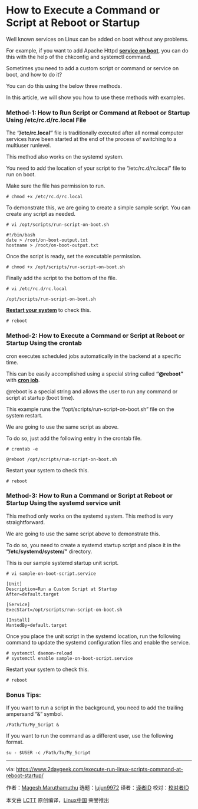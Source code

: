 [#]: collector: (lujun9972)
[#]: translator: ( )
[#]: reviewer: ( )
[#]: publisher: ( )
[#]: url: ( )
[#]: subject: (How to Execute a Command or Script at Reboot or Startup)
[#]: via: (https://www.2daygeek.com/execute-run-linux-scripts-command-at-reboot-startup/)
[#]: author: (Magesh Maruthamuthu https://www.2daygeek.com/author/magesh/)

How to Execute a Command or Script at Reboot or Startup
======

Well known services on Linux can be added on boot without any problems.

For example, if you want to add Apache Httpd **[service on boot][1]**, you can do this with the help of the chkconfig and systemctl command.

Sometimes you need to add a custom script or command or service on boot, and how to do it?

You can do this using the below three methods.

In this article, we will show you how to use these methods with examples.

### Method-1: How to Run Script or Command at Reboot or Startup Using /etc/rc.d/rc.local File

The **“/etc/rc.local”** file is traditionally executed after all normal computer services have been started at the end of the process of switching to a multiuser runlevel.

This method also works on the systemd system.

You need to add the location of your script to the “/etc/rc.d/rc.local” file to run on boot.

Make sure the file has permission to run.

```
# chmod +x /etc/rc.d/rc.local
```

To demonstrate this, we are going to create a simple sample script. You can create any script as needed.

```
# vi /opt/scripts/run-script-on-boot.sh

#!/bin/bash
date > /root/on-boot-output.txt
hostname > /root/on-boot-output.txt
```

Once the script is ready, set the executable permission.

```
# chmod +x /opt/scripts/run-script-on-boot.sh
```

Finally add the script to the bottom of the file.

```
# vi /etc/rc.d/rc.local

/opt/scripts/run-script-on-boot.sh
```

**[Restart your system][2]** to check this.

```
# reboot
```

### Method-2: How to Execute a Command or Script at Reboot or Startup Using the crontab

cron executes scheduled jobs automatically in the backend at a specific time.

This can be easily accomplished using a special string called **“@reboot”** with **[cron job][3]**.

@reboot is a special string and allows the user to run any command or script at startup (boot time).

This example runs the “/opt/scripts/run-script-on-boot.sh” file on the system restart.

We are going to use the same script as above.

To do so, just add the following entry in the crontab file.

```
# crontab -e

@reboot /opt/scripts/run-script-on-boot.sh
```

Restart your system to check this.

```
# reboot
```

### Method-3: How to Run a Command or Script at Reboot or Startup Using the systemd service unit

This method only works on the systemd system. This method is very straightforward.

We are going to use the same script above to demonstrate this.

To do so, you need to create a systemd startup script and place it in the **“/etc/systemd/system/”** directory.

This is our sample systemd startup unit script.

```
# vi sample-on-boot-script.service

[Unit]
Description=Run a Custom Script at Startup
After=default.target

[Service]
ExecStart=/opt/scripts/run-script-on-boot.sh

[Install]
WantedBy=default.target
```

Once you place the unit script in the systemd location, run the following command to update the systemd configuration files and enable the service.

```
# systemctl daemon-reload
# systemctl enable sample-on-boot-script.service
```

Restart your system to check this.

```
# reboot
```

### Bonus Tips:

If you want to run a script in the background, you need to add the trailing ampersand “&amp;” symbol.

```
/Path/To/My_Script &
```

If you want to run the command as a different user, use the following format.

```
su - $USER -c /Path/To/My_Script
```

--------------------------------------------------------------------------------

via: https://www.2daygeek.com/execute-run-linux-scripts-command-at-reboot-startup/

作者：[Magesh Maruthamuthu][a]
选题：[lujun9972][b]
译者：[译者ID](https://github.com/译者ID)
校对：[校对者ID](https://github.com/校对者ID)

本文由 [LCTT](https://github.com/LCTT/TranslateProject) 原创编译，[Linux中国](https://linux.cn/) 荣誉推出

[a]: https://www.2daygeek.com/author/magesh/
[b]: https://github.com/lujun9972
[1]: https://www.2daygeek.com/enable-disable-services-on-boot-linux-chkconfig-systemctl-command/
[2]: https://www.2daygeek.com/6-commands-to-shutdown-halt-poweroff-reboot-the-linux-system/
[3]: https://www.2daygeek.com/linux-crontab-cron-job-to-schedule-jobs-task/
